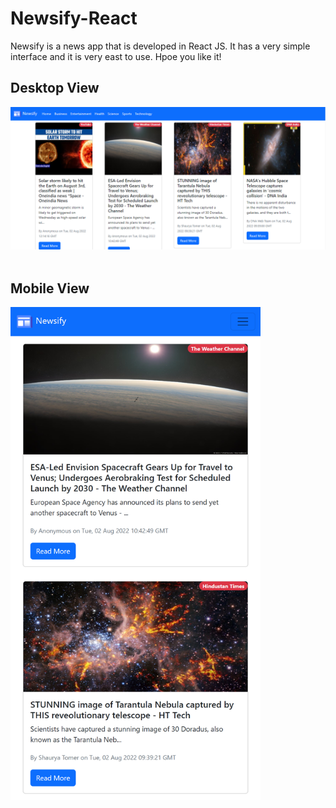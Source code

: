 # Newsify-React
Newsify is a news app that is developed in React JS. It has a very simple interface and it is very east to use. Hpoe you like it!

<div>
<h2>Desktop View</h2>
<img src="Screenshots/Screenshot 01.png"><br><br>

<h2>Mobile View</h2>
<img src="Screenshots/Screenshot 02.png" width="400px">
</div>
